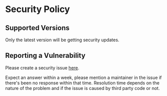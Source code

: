 # Security Policy

## Supported Versions

Only the latest version will be getting security updates.

## Reporting a Vulnerability

Please create a security issue [here](https://github.com/henrikwidlund/theodicean.sourcegenerators/issues/new/choose).

Expect an answer within a week, please mention a maintainer in the issue if there's been no response within that time.
Resolution time depends on the nature of the problem and if the issue is caused by third party code or not.